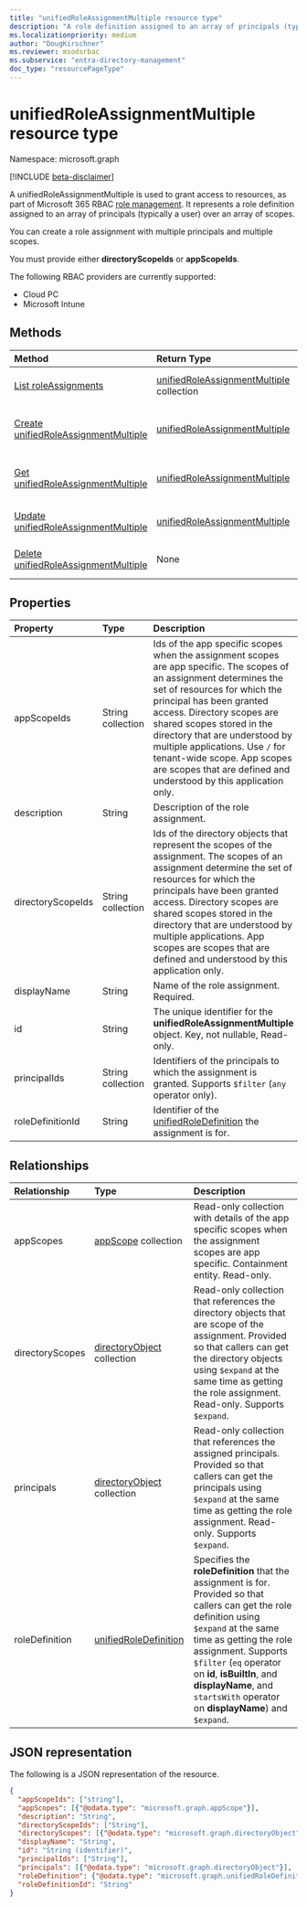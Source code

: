 ```yaml
---
title: "unifiedRoleAssignmentMultiple resource type"
description: "A role definition assigned to an array of principals (typically a user) over an array of scope."
ms.localizationpriority: medium
author: "DougKirschner"
ms.reviewer: msodsrbac
ms.subservice: "entra-directory-management"
doc_type: "resourcePageType"
---
```


# unifiedRoleAssignmentMultiple resource type

Namespace: microsoft.graph

[!INCLUDE [beta-disclaimer](../../includes/beta-disclaimer.md)]

A unifiedRoleAssignmentMultiple is used to grant access to resources, as part of Microsoft 365 RBAC [role management](rolemanagement.md). It represents a role definition assigned to an array of principals (typically a user) over an array of scopes. 

You can create a role assignment with multiple principals and multiple scopes.

You must provide either **directoryScopeIds** or **appScopeIds**.

The following RBAC providers are currently supported:
- Cloud PC 
- Microsoft Intune

## Methods

| Method       | Return Type | Description |
|:-------------|:------------|:------------|
| [List roleAssignments](../api/rbacapplicationmultiple-list-roleassignments.md) | [unifiedRoleAssignmentMultiple](unifiedroleassignmentmultiple.md) collection | Read a list of **unifiedRoleAssignmentMultiple** objects and their properties. |
| [Create unifiedRoleAssignmentMultiple](../api/rbacapplicationmultiple-post-roleassignments.md) | [unifiedRoleAssignmentMultiple](unifiedroleassignmentmultiple.md) | Create a new **unifiedRoleAssignmentMultiple** by posting to the **roleAssignment** collection. |
| [Get unifiedRoleAssignmentMultiple](../api/unifiedroleassignmentmultiple-get.md) | [unifiedRoleAssignmentMultiple](unifiedroleassignmentmultiple.md) | Read properties and relationships of **unifiedRoleAssignmentMultiple** object. |
| [Update unifiedRoleAssignmentMultiple](../api/unifiedroleassignmentmultiple-update.md) | [unifiedRoleAssignmentMultiple](unifiedroleassignmentmultiple.md) | Update an existing **unifiedRoleAssignmentMultiple** object. |
| [Delete unifiedRoleAssignmentMultiple](../api/unifiedroleassignmentmultiple-delete.md) | None | Delete **unifiedRoleAssignmentMultiple** object. |

## Properties

| Property     | Type        | Description |
|:-------------|:------------|:------------|
| appScopeIds | String collection | Ids of the app specific scopes when the assignment scopes are app specific. The scopes of an assignment determines the set of resources for which the principal has been granted access. Directory scopes are shared scopes stored in the directory that are understood by multiple applications. Use `/` for tenant-wide scope. App scopes are scopes that are defined and understood by this application only. |
| description | String | Description of the role assignment. |
| directoryScopeIds | String collection | Ids of the directory objects that represent the scopes of the assignment. The scopes of an assignment determine the set of resources for which the principals have been granted access. Directory scopes are shared scopes stored in the directory that are understood by multiple applications. App scopes are scopes that are defined and understood by this application only. |
| displayName | String | Name of the role assignment. Required. |
| id | String | The unique identifier for the **unifiedRoleAssignmentMultiple** object. Key, not nullable, Read-only. |
| principalIds | String collection | Identifiers of the principals to which the assignment is granted.  Supports `$filter` (`any` operator only). |
| roleDefinitionId | String | Identifier of the [unifiedRoleDefinition](unifiedroledefinition.md) the assignment is for. |


## Relationships

| Relationship | Type	|Description|
|:---------------|:--------|:----------|
| appScopes | [appScope](appscope.md) collection |Read-only collection with details of the app specific scopes when the assignment scopes are app specific. Containment entity. Read-only.  |
| directoryScopes | [directoryObject](directoryobject.md) collection | Read-only collection that references the directory objects that are scope of the assignment. Provided so that callers can get the directory objects using `$expand` at the same time as getting the role assignment. Read-only.  Supports `$expand`.|
| principals| [directoryObject](directoryobject.md) collection | Read-only collection that references the assigned principals. Provided so that callers can get the principals using `$expand` at the same time as getting the role assignment. Read-only.  Supports `$expand`.|
| roleDefinition | [unifiedRoleDefinition](unifiedroledefinition.md) |Specifies the **roleDefinition** that the assignment is for. Provided so that callers can get the role definition using `$expand` at the same time as getting the role assignment.  Supports `$filter` (`eq` operator on **id**, **isBuiltIn**, and **displayName**, and `startsWith` operator on **displayName**)  and `$expand`. |


## JSON representation

The following is a JSON representation of the resource.

<!-- {
  "blockType": "resource",
  "optionalProperties": [

  ],
  "@odata.type": "microsoft.graph.unifiedRoleAssignmentMultiple",
  "keyProperty": "id"
}-->

```json
{
  "appScopeIds": ["string"],
  "appScopes": [{"@odata.type": "microsoft.graph.appScope"}],
  "description": "String",
  "directoryScopeIds": ["String"],
  "directoryScopes": [{"@odata.type": "microsoft.graph.directoryObject"}],
  "displayName": "String",
  "id": "String (identifier)",
  "principalIds": ["String"],
  "principals": [{"@odata.type": "microsoft.graph.directoryObject"}],
  "roleDefinition": {"@odata.type": "microsoft.graph.unifiedRoleDefinition"},
  "roleDefinitionId": "String"
}
```

<!-- uuid: 16cd6b66-4b1a-43a1-adaf-3a886856ed98
2019-02-04 14:57:30 UTC -->
<!-- {
  "type": "#page.annotation",
  "description": "unifiedRoleAssignmentMultiple resource",
  "keywords": "",
  "section": "documentation",
  "tocPath": ""
}-->


